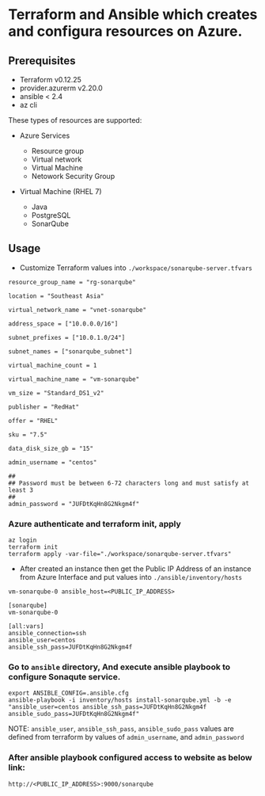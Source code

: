 # Terraform and Ansible which creates and configura resources on Azure.

## Prerequisites
- Terraform v0.12.25
- provider.azurerm v2.20.0
- ansible < 2.4
- az cli

These types of resources are supported:

- Azure Services
   - Resource group
   - Virtual network
   - Virtual Machine
   - Netowork Security Group

- Virtual Machine (RHEL 7)
   - Java
   - PostgreSQL
   - SonarQube

## Usage

- Customize Terraform values into `./workspace/sonarqube-server.tfvars`

```
resource_group_name = "rg-sonarqube"

location = "Southeast Asia"

virtual_network_name = "vnet-sonarqube"

address_space = ["10.0.0.0/16"]

subnet_prefixes = ["10.0.1.0/24"]

subnet_names = ["sonarqube_subnet"]

virtual_machine_count = 1

virtual_machine_name = "vm-sonarqube"

vm_size = "Standard_DS1_v2"

publisher = "RedHat"

offer = "RHEL"

sku = "7.5"

data_disk_size_gb = "15"

admin_username = "centos"

##
## Password must be between 6-72 characters long and must satisfy at least 3
##
admin_password = "JUFDtKqHn8G2Nkgm4f"
```

### Azure authenticate and terraform init, apply

```
az login
terraform init
terraform apply -var-file="./workspace/sonarqube-server.tfvars"
```

- After created an instance then get the Public IP Address of an instance from Azure Interface and put values into `./ansible/inventory/hosts`

```
vm-sonarqube-0 ansible_host=<PUBLIC_IP_ADDRESS>

[sonarqube]
vm-sonarqube-0

[all:vars]
ansible_connection=ssh
ansible_user=centos
ansible_ssh_pass=JUFDtKqHn8G2Nkgm4f
```

### Go to `ansible` directory, And execute ansible playbook to configure Sonaqute service. 
```
export ANSIBLE_CONFIG=.ansible.cfg
ansible-playbook -i inventory/hosts install-sonarqube.yml -b -e "ansible_user=centos ansible_ssh_pass=JUFDtKqHn8G2Nkgm4f ansible_sudo_pass=JUFDtKqHn8G2Nkgm4f"
```

NOTE: `ansible_user`, `ansible_ssh_pass`, `ansible_sudo_pass` values are defined from terraform by values of `admin_username`, and `admin_password`


### After ansible playbook configured access to website as below link:

```
http://<PUBLIC_IP_ADDRESS>:9000/sonarqube
```

